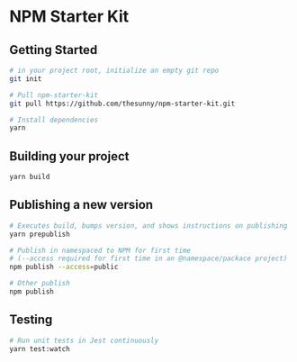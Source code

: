 # NPM Starter Kit

## Getting Started

```sh
# in your project root, initialize an empty git repo
git init

# Pull npm-starter-kit
git pull https://github.com/thesunny/npm-starter-kit.git

# Install dependencies
yarn
```

## Building your project

```sh
yarn build
```

## Publishing a new version

```sh
# Executes build, bumps version, and shows instructions on publishing
yarn prepublish

# Publish in namespaced to NPM for first time
# (--access required for first time in an @namespace/packace project)
npm publish --access=public

# Other publish
npm publish
```

## Testing

```sh
# Run unit tests in Jest continuously
yarn test:watch
```
